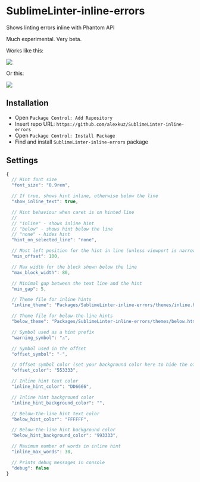 # SublimeLinter-inline-errors
Shows linting errors inline with Phantom API

Much experimental. Very beta.

Works like this:

![](https://media.giphy.com/media/xT39CTcPGpMUcVKHQs/giphy.gif)

Or this:

![](https://media.giphy.com/media/l41JK9BsUAhlWLB6M/giphy.gif)

## Installation

- Open `Package Control: Add Repository`
- Insert repo URL: `https://github.com/alexkuz/SublimeLinter-inline-errors`
- Open `Package Control: Install Package`
- Find and install `SublimeLinter-inline-errors` package

## Settings

```js
{
  // Hint font size
  "font_size": "0.9rem",

  // If true, shows hint inline, otherwise below the line
  "show_inline_text": true,

  // Hint behaviour when caret is on hinted line
  //
  // "inline" - shows inline hint
  // "below" - shows hint below the line
  // "none" - hides hint
  "hint_on_selected_line": "none",

  // Most left position for the hint in line (unless viewport is narrower than that)
  "min_offset": 100,

  // Max width for the block shown below the line
  "max_block_width": 80,

  // Minimal gap between the text line and the hint
  "min_gap": 5,

  // Theme file for inline hints
  "inline_theme": "Packages/SublimeLinter-inline-errors/themes/inline.html",

  // Theme file for below-the-line hints
  "below_theme": "Packages/SublimeLinter-inline-errors/themes/below.html",

  // Symbol used as a hint prefix
  "warning_symbol": "⚠️",

  // Symbol used in the offset
  "offset_symbol": "·",

  // Offset symbol color (set your background color here to hide the offset symbols)
  "offset_color": "553333",

  // Inline hint text color
  "inline_hint_color": "DD6666",

  // Inline hint background color
  "inline_hint_background_color": "",

  // Below-the-line hint text color
  "below_hint_color": "FFFFFF",

  // Below-the-line hint background color
  "below_hint_background_color": "993333",

  // Maximum number of words in inline hint
  "inline_max_words": 30,

  // Prints debug messages in console
  "debug": false
}
```
